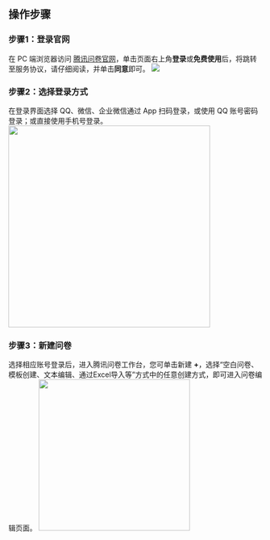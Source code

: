 ## 操作步骤
### 步骤1：登录官网
在 PC 端浏览器访问 [腾讯问卷官网](https://wj.qq.com/)，单击页面右上角**登录**或**免费使用**后，将跳转至服务协议，请仔细阅读，并单击**同意**即可。
![](https://qcloudimg.tencent-cloud.cn/raw/3508c087f8416347d1a0752e7958b745.png)

### 步骤2：选择登录方式
在登录界面选择 QQ、微信、企业微信通过 App 扫码登录，或使用 QQ 账号密码登录；或直接使用手机号登录。
<img style="width:400px; max-width: inherit;" src="https://qcloudimg.tencent-cloud.cn/raw/2e9db218bbe54050945af11e2ebd1c23.png" />

### 步骤3：新建问卷
选择相应账号登录后，进入腾讯问卷工作台，您可单击新建 **+**，选择“空白问卷、模板创建、文本编辑、通过Excel导入等”方式中的任意创建方式，即可进入问卷编辑页面。
<img style="width:300px; max-width: inherit;" src="https://qcloudimg.tencent-cloud.cn/raw/7005c8357e1d82976fe9826f0f378f7a.png" />
